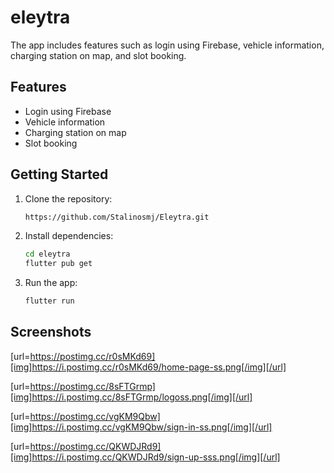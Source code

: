 # eleytra

The app includes features such as login using Firebase, vehicle information, charging station on map, and slot booking.

## Features

- Login using Firebase
- Vehicle information
- Charging station on map
- Slot booking

## Getting Started

1. Clone the repository:

   ```sh
   https://github.com/Stalinosmj/Eleytra.git

2. Install dependencies:
    ```sh
   cd eleytra
   flutter pub get

3. Run the app:
    ```sh
   flutter run

## Screenshots

[url=https://postimg.cc/r0sMKd69][img]https://i.postimg.cc/r0sMKd69/home-page-ss.png[/img][/url]

[url=https://postimg.cc/8sFTGrmp][img]https://i.postimg.cc/8sFTGrmp/logoss.png[/img][/url]

[url=https://postimg.cc/vgKM9Qbw][img]https://i.postimg.cc/vgKM9Qbw/sign-in-ss.png[/img][/url]

[url=https://postimg.cc/QKWDJRd9][img]https://i.postimg.cc/QKWDJRd9/sign-up-sss.png[/img][/url]





